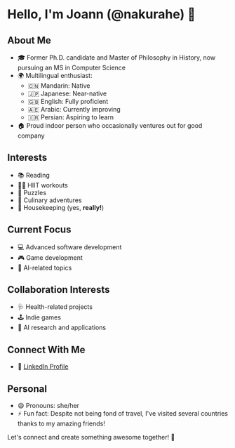 # Hello, I'm Joann (@nakurahe) 👋

## About Me
- 🎓 Former Ph.D. candidate and Master of Philosophy in History, now pursuing an MS in Computer Science
- 🌍 Multilingual enthusiast:
  - 🇨🇳 Mandarin: Native
  - 🇯🇵 Japanese: Near-native
  - 🇬🇧 English: Fully proficient
  - 🇦🇪 Arabic: Currently improving
  - 🇮🇷 Persian: Aspiring to learn
- 🏠 Proud indoor person who occasionally ventures out for good company

## Interests
- 📚 Reading
- 🏋️‍♀️ HIIT workouts
- 🧩 Puzzles
- 🍳 Culinary adventures
- 🧹 Housekeeping (yes, **really!**)

## Current Focus
- 💻 Advanced software development
- 🎮 Game development
- 🤖 AI-related topics

## Collaboration Interests
- 🩺 Health-related projects
- 🕹️ Indie games
- 🧠 AI research and applications

## Connect With Me
- 🔗 [LinkedIn Profile](https://www.linkedin.com/in/jiahuan-he-joann/)

## Personal
- 😄 Pronouns: she/her
- ⚡ Fun fact: Despite not being fond of travel, I've visited several countries thanks to my amazing friends!

Let's connect and create something awesome together! 🚀
